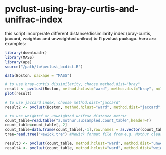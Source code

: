 # pvclust-using-bray-curtis-and-unifrac-index
this script incorperate different distance/dissimilarity index (bray-curtis, jaccard, weighted and unweighted unifrac) to R pvclust package.
here are examples:

```R
library(downloader)
library(MASS)
library(ape)
source("/path/to/pvclust_bcdist.R")

data(Boston, package = "MASS")

# to use bray-curtis dissimilarity, choose method.dist="bray"
result <- pvclust(Boston, method.hclust="ward", method.dist="bray", n=100)
plot(result)

# to use jaccard index, choose method.dist="jaccard"
result2 <- pvclust(Boston, method.hclust="ward", method.dist="jaccard", n=100)

# to use weighted or unweighted unifrac distance metric
count_table=read.table("a.mothur.subsampled.count_table",header=T)
count_table=count_table[,-2]
count_table=data.frame(count_table[,-1],row.names = as.vector(count_table[,1]))
tree=read.tree("Newick.tre") #Newick format file from e.g. Mothur clearcut() function, it has to be named as 'tree'

result3 <- pvclust(count_table, method.hclust="ward", method.dist="unweighted", n=100)
result4 <- pvclust(count_table, method.hclust="ward", method.dist="weighted", n=100)
```
